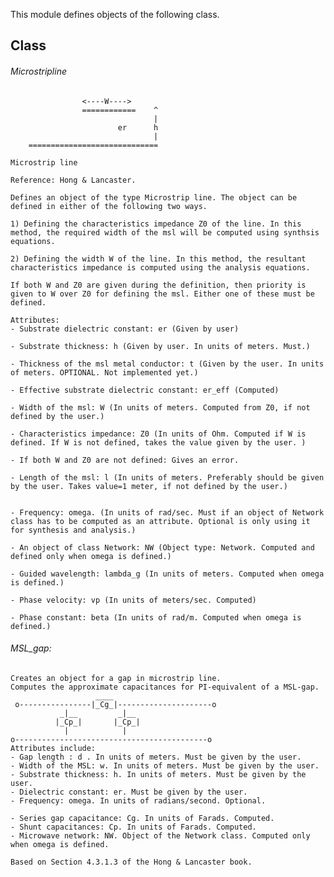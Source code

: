 This module defines objects of the following class. 


## Class
 ###### Microstripline
 
					<----W---->
					============	^ 
									|
							er 		h
									|
		=============================

	Microstrip line 

	Reference: Hong & Lancaster.
	
	Defines an object of the type Microstrip line. The object can be defined in either of the following two ways. 
	
	1) Defining the characteristics impedance Z0 of the line. In this  method, the required width of the msl will be computed using synthsis equations. 
	
	2) Defining the width W of the line. In this method, the resultant characteristics impedance is computed using the analysis equations. 
	
	If both W and Z0 are given during the definition, then priority is given to W over Z0 for defining the msl. Either one of these must be defined. 
	
	Attributes:
	- Substrate dielectric constant: er (Given by user)
	
	- Substrate thickness: h (Given by user. In units of meters. Must.)
	
	- Thickness of the msl metal conductor: t (Given by the user. In units of meters. OPTIONAL. Not implemented yet.)
	
	- Effective substrate dielectric constant: er_eff (Computed)
	
	- Width of the msl: W (In units of meters. Computed from Z0, if not defined by the user.)
	
	- Characteristics impedance: Z0 (In units of Ohm. Computed if W is defined. If W is not defined, takes the value given by the user. )
	
	- If both W and Z0 are not defined: Gives an error. 
	
	- Length of the msl: l (In units of meters. Preferably should be given by the user. Takes value=1 meter, if not defined by the user.)
	
	
	- Frequency: omega. (In units of rad/sec. Must if an object of Network  class has to be computed as an attribute. Optional is only using it for synthesis and analysis.)
	
	- An object of class Network: NW (Object type: Network. Computed and defined only when omega is defined.)
	
	- Guided wavelength: lambda_g (In units of meters. Computed when omega is defined.)
	
	- Phase velocity: vp (In units of meters/sec. Computed)
	
	- Phase constant: beta (In units of rad/m. Computed when omega is defined.)
	
###### MSL_gap:
	Creates an object for a gap in microstrip line.
	Computes the approximate capacitances for PI-equivalent of a MSL-gap.
					   ____
	 o----------------|_Cg_|---------------------o
			   _|__         _|__
			  |_Cp_|       |_Cp_|
				|  			 |
	o-------------------------------------------o
	Attributes include:
	- Gap length : d . In units of meters. Must be given by the user.
	- Width of the MSL: w. In units of meters. Must be given by the user.
	- Substrate thickness: h. In units of meters. Must be given by the user. 
	- Dielectric constant: er. Must be given by the user. 
	- Frequency: omega. In units of radians/second. Optional. 
	
	- Series gap capacitance: Cg. In units of Farads. Computed. 
	- Shunt capacitances: Cp. In units of Farads. Computed. 
	- Microwave network: NW. Object of the Network class. Computed only when omega is defined. 
	
	Based on Section 4.3.1.3 of the Hong & Lancaster book. 